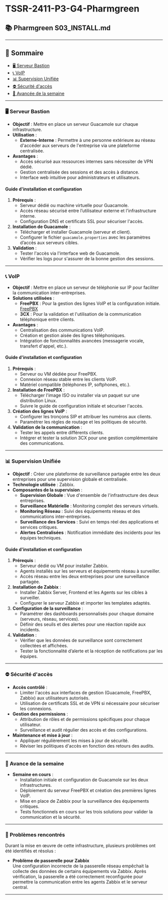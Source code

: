 # TSSR-2411-P3-G4-Pharmgreen
## 📚 Pharmgreen S03_INSTALL.md
---
## 📑 Sommaire
- [🖥️ Serveur Bastion](#serveur-bastion)
- [📞 VoIP](#voip)
- [📊 Supervision Unifiée](#supervision-unifiée)
- [⛔ Sécurité d'accès](#sécurité-daccès)
- [📅 Avancée de la semaine](#avance-de-la-semaine)
---

### **🖥️ Serveur Bastion**
<span id="serveur-bastion"></span>

- **Objectif** : Mettre en place un serveur Guacamole sur chaque infrastructure.  
- **Utilisation** :  
  - **Externe-Interne** : Permettre à une personne extérieure au réseau d'accéder aux serveurs de l'entreprise via une plateforme centralisée.
- **Avantages** :  
  - Accès sécurisé aux ressources internes sans nécessiter de VPN dédié.
  - Gestion centralisée des sessions et des accès à distance.
  - Interface web intuitive pour administrateurs et utilisateurs.

#### **Guide d'installation et configuration**
1. **Prérequis** :
   - Serveur dédié ou machine virtuelle pour Guacamole.
   - Accès réseau sécurisé entre l’utilisateur externe et l'infrastructure interne.
   - Configuration DNS et certificats SSL pour sécuriser l'accès.
2. **Installation de Guacamole** :
   - Télécharger et installer Guacamole (serveur et client).
   - Configurer le fichier `guacamole.properties` avec les paramètres d’accès aux serveurs cibles.
3. **Validation** :
   - Tester l'accès via l'interface web de Guacamole.
   - Vérifier les logs pour s'assurer de la bonne gestion des sessions.

---

### **📞 VoIP**
<span id="voip"></span>

- **Objectif** : Mettre en place un serveur de téléphonie sur IP pour faciliter la communication inter-entreprises.  
- **Solutions utilisées** :
  - **FreePBX** : Pour la gestion des lignes VoIP et la configuration initiale. [FreePBX](https://www.freepbx.org/)
  - **3CX** : Pour la validation et l'utilisation de la communication téléphonique entre clients.
- **Avantages** :
  - Centralisation des communications VoIP.
  - Création et gestion aisée des lignes téléphoniques.
  - Intégration de fonctionnalités avancées (messagerie vocale, transfert d'appel, etc.).

#### **Guide d'installation et configuration**
1. **Prérequis** :
   - Serveur ou VM dédiée pour FreePBX.
   - Connexion réseau stable entre les clients VoIP.
   - Matériel compatible (téléphones IP, softphones, etc.).
2. **Installation de FreePBX** :
   - Télécharger l'image ISO ou installer via un paquet sur une distribution Linux.
   - Suivre le guide de configuration initiale et sécuriser l'accès.
3. **Création des lignes VoIP** :
   - Configurer les tronçons SIP et attribuer les numéros aux clients.
   - Paramétrer les règles de routage et les politiques de sécurité.
4. **Validation de la communication** :
   - Tester les appels entre différents clients.
   - Intégrer et tester la solution 3CX pour une gestion complémentaire des communications.

---

### **📊 Supervision Unifiée**
<span id="supervision-unifiée"></span>

- **Objectif** : Créer une plateforme de surveillance partagée entre les deux entreprises pour une supervision globale et centralisée.  
- **Technologie utilisée** : Zabbix.
- **Composantes de la supervision** :
  - **Supervision Globale** : Vue d'ensemble de l'infrastructure des deux entreprises.
  - **Surveillance Matérielle** : Monitoring complet des serveurs virtuels.
  - **Monitoring Réseau** : Suivi des équipements réseau et des communications inter-entreprises.
  - **Surveillance des Services** : Suivi en temps réel des applications et services critiques.
  - **Alertes Centralisées** : Notification immédiate des incidents pour les équipes techniques.

#### **Guide d'installation et configuration**
1. **Prérequis** :
   - Serveur dédié ou VM pour installer Zabbix.
   - Agents installés sur les serveurs et équipements réseau à surveiller.
   - Accès réseau entre les deux entreprises pour une surveillance partagée.
2. **Installation de Zabbix** :
   - Installer Zabbix Server, Frontend et les Agents sur les cibles à surveiller.
   - Configurer le serveur Zabbix et importer les templates adaptés.
3. **Configuration de la surveillance** :
   - Paramétrer des dashboards personnalisés pour chaque domaine (serveurs, réseau, services).
   - Définir des seuils et des alertes pour une réaction rapide aux incidents.
4. **Validation** :
   - Vérifier que les données de surveillance sont correctement collectées et affichées.
   - Tester la fonctionnalité d’alerte et la réception de notifications par les équipes.

---

### **⛔ Sécurité d'accès**
<span id="sécurité-daccès"></span>

- **Accès contrôlé** :
  - Limiter l'accès aux interfaces de gestion (Guacamole, FreePBX, Zabbix) aux utilisateurs autorisés.
  - Utilisation de certificats SSL et de VPN si nécessaire pour sécuriser les connexions.
- **Gestion des permissions** :
  - Attribution de rôles et de permissions spécifiques pour chaque utilisateur.
  - Surveillance et audit régulier des accès et des configurations.
- **Maintenance et mise à jour** :
  - Appliquer régulièrement les mises à jour de sécurité.
  - Réviser les politiques d'accès en fonction des retours des audits.

---

### **📅 Avance de la semaine**
<span id="avance-de-la-semaine"></span>

- **Semaine en cours** :
  - Installation initiale et configuration de Guacamole sur les deux infrastructures.
  - Déploiement du serveur FreePBX et création des premières lignes VoIP.
  - Mise en place de Zabbix pour la surveillance des équipements critiques.
  - Tests fonctionnels en cours sur les trois solutions pour valider la communication et la sécurité.

---

### **🚧 Problèmes rencontrés**
<span id="problèmes-rencontrés"></span>

Durant la mise en œuvre de cette infrastructure, plusieurs problèmes ont été identifiés et résolus :

- **Problème de passerelle pour Zabbix**  
  Une configuration incorrecte de la passerelle réseau empêchait la collecte des données de certains équipements via Zabbix. Après vérification, la passerelle a été correctement reconfigurée pour permettre la communication entre les agents Zabbix et le serveur central.


---
